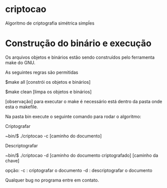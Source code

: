 # criptocao
Algoritmo de criptografia simétrica simpĺes

# Construção do binário e execução
Os arquivos objetos e binários estão sendo
construídos pelo ferramenta make do GNU.

As seguintes regras são permitidas

$make all [constrói os objetos e binários]

$make clean [limpa os objetos e binários]

[observação] para executar o make é necessário
             está dentro da pasta onde esta o makefile.


Na pasta bin execute o seguinte comando para rodar o algoritmo:

Criptografar
  
  ~bin/$ ./criptocao -c [caminho do documento]

Descriptografar
  
  ~bin/$ ./criptocao -d [caminho do documento criptografado] [caminho da chave] 
  
opção: 
      -c : criptografar o documento
      -d : descriptografar o documento

Qualquer bug no programa entre em contato.
